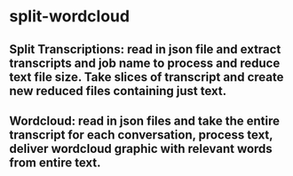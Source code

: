 # split-wordcloud
## Split Transcriptions: read in json file and extract transcripts and job name to process and reduce text file size. Take slices of transcript and create new reduced files containing just text.
## Wordcloud: read in json files and take the entire transcript for each conversation, process text, deliver wordcloud graphic with relevant words from entire text.
